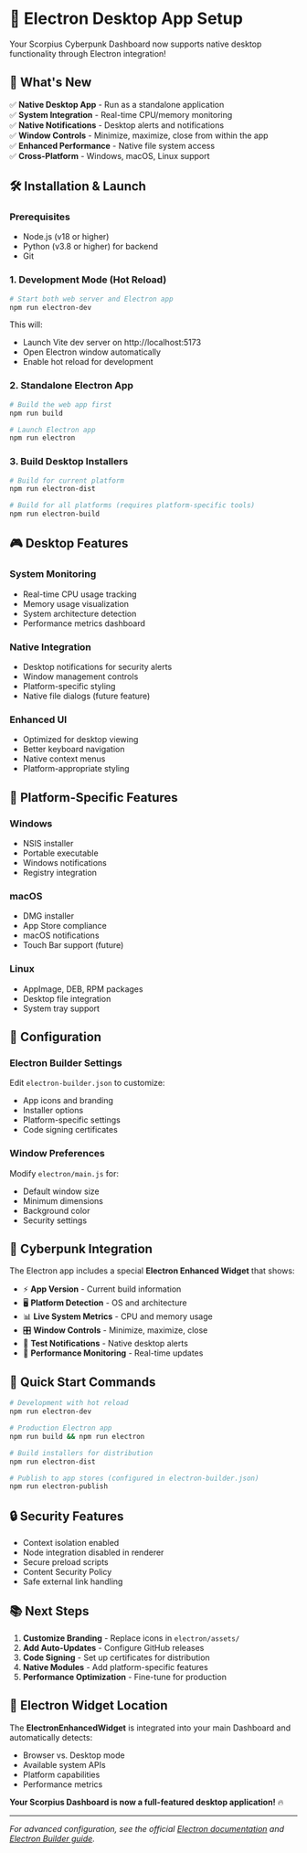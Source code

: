 # 🚀 Electron Desktop App Setup

Your Scorpius Cyberpunk Dashboard now supports native desktop functionality through Electron integration!

## 🎯 **What's New**

✅ **Native Desktop App** - Run as a standalone application  
✅ **System Integration** - Real-time CPU/memory monitoring  
✅ **Native Notifications** - Desktop alerts and notifications  
✅ **Window Controls** - Minimize, maximize, close from within the app  
✅ **Enhanced Performance** - Native file system access  
✅ **Cross-Platform** - Windows, macOS, Linux support

## 🛠️ **Installation & Launch**

### **Prerequisites**

- Node.js (v18 or higher)
- Python (v3.8 or higher) for backend
- Git

### **1. Development Mode (Hot Reload)**

```bash
# Start both web server and Electron app
npm run electron-dev
```

This will:

- Launch Vite dev server on http://localhost:5173
- Open Electron window automatically
- Enable hot reload for development

### **2. Standalone Electron App**

```bash
# Build the web app first
npm run build

# Launch Electron app
npm run electron
```

### **3. Build Desktop Installers**

```bash
# Build for current platform
npm run electron-dist

# Build for all platforms (requires platform-specific tools)
npm run electron-build
```

## 🎮 **Desktop Features**

### **System Monitoring**

- Real-time CPU usage tracking
- Memory usage visualization
- System architecture detection
- Performance metrics dashboard

### **Native Integration**

- Desktop notifications for security alerts
- Window management controls
- Platform-specific styling
- Native file dialogs (future feature)

### **Enhanced UI**

- Optimized for desktop viewing
- Better keyboard navigation
- Native context menus
- Platform-appropriate styling

## 📱 **Platform-Specific Features**

### **Windows**

- NSIS installer
- Portable executable
- Windows notifications
- Registry integration

### **macOS**

- DMG installer
- App Store compliance
- macOS notifications
- Touch Bar support (future)

### **Linux**

- AppImage, DEB, RPM packages
- Desktop file integration
- System tray support

## 🔧 **Configuration**

### **Electron Builder Settings**

Edit `electron-builder.json` to customize:

- App icons and branding
- Installer options
- Platform-specific settings
- Code signing certificates

### **Window Preferences**

Modify `electron/main.js` for:

- Default window size
- Minimum dimensions
- Background color
- Security settings

## 🎨 **Cyberpunk Integration**

The Electron app includes a special **Electron Enhanced Widget** that shows:

- ⚡ **App Version** - Current build information
- 🖥️ **Platform Detection** - OS and architecture
- 📊 **Live System Metrics** - CPU and memory usage
- 🎛️ **Window Controls** - Minimize, maximize, close
- 🔔 **Test Notifications** - Native desktop alerts
- 🔄 **Performance Monitoring** - Real-time updates

## 🚀 **Quick Start Commands**

```bash
# Development with hot reload
npm run electron-dev

# Production Electron app
npm run build && npm run electron

# Build installers for distribution
npm run electron-dist

# Publish to app stores (configured in electron-builder.json)
npm run electron-publish
```

## 🔒 **Security Features**

- Context isolation enabled
- Node integration disabled in renderer
- Secure preload scripts
- Content Security Policy
- Safe external link handling

## 📚 **Next Steps**

1. **Customize Branding** - Replace icons in `electron/assets/`
2. **Add Auto-Updates** - Configure GitHub releases
3. **Code Signing** - Set up certificates for distribution
4. **Native Modules** - Add platform-specific features
5. **Performance Optimization** - Fine-tune for production

## 🎯 **Electron Widget Location**

The **ElectronEnhancedWidget** is integrated into your main Dashboard and automatically detects:

- Browser vs. Desktop mode
- Available system APIs
- Platform capabilities
- Performance metrics

**Your Scorpius Dashboard is now a full-featured desktop application!** 🔥

---

_For advanced configuration, see the official [Electron documentation](https://www.electronjs.org/docs) and [Electron Builder guide](https://www.electron.build/)._
